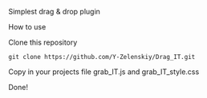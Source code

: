 Simplest drag & drop plugin

How to use

Clone this repository
```
git clone https://github.com/Y-Zelenskiy/Drag_IT.git
```
Copy in your projects file grab_IT.js and grab_IT_style.css

Done!
